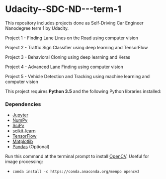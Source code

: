 # Udacity--SDC-ND---term-1
This repository includes projects done as Self-Driving Car Engineer Nanodegree term 1 by Udacity.

Project 1 - Finding Lane Lines on the Road using computer vision

Project 2 - Traffic Sign Classifier using deep learning and TensorFlow

Project 3 - Behavioral Cloning using deep learning and Keras

Project 4 - Advanced Lane Finding using computer vision

Project 5 - Vehicle Detection and Tracking using machine learning and computer vision


This project requires **Python 3.5** and the following Python libraries installed:

### Dependencies

- [Jupyter](http://jupyter.org/)
- [NumPy](http://www.numpy.org/)
- [SciPy](https://www.scipy.org/)
- [scikit-learn](http://scikit-learn.org/)
- [TensorFlow](http://tensorflow.org)
- [Matplotlib](http://matplotlib.org/)
- [Pandas](http://pandas.pydata.org/) (Optional)

Run this command at the terminal prompt to install [OpenCV](http://opencv.org/). Useful for image processing:

- `conda install -c https://conda.anaconda.org/menpo opencv3`
